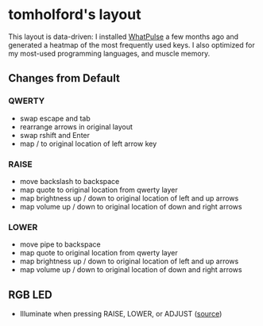 # tomholford's layout

This layout is data-driven: I installed [WhatPulse](https://whatpulse.org/) a few months ago and generated a heatmap of the most frequently used keys. I also optimized for my most-used programming languages, and muscle memory.

## Changes from Default

### QWERTY

- swap escape and tab
- rearrange arrows in original layout
- swap rshift and Enter
- map / to original location of left arrow key

### RAISE

- move backslash to backspace
- map quote to original location from qwerty layer
- map brightness up / down to original location of left and up arrows
- map volume up / down to original location of down and right arrows

### LOWER

- move pipe to backspace
- map quote to original location from qwerty layer
- map brightness up / down to original location of left and up arrows
- map volume up / down to original location of down and right arrows


## RGB LED

- Illuminate when pressing RAISE, LOWER, or ADJUST ([source](https://www.reddit.com/r/olkb/comments/8wvk8s/custom_rgb_configuration_by_keycodelayer/))
